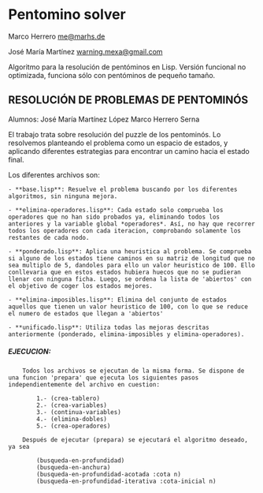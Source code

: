 # Pentomino solver

Marco Herrero <me@marhs.de>

José María Martínez <warning.mexa@gmail.com>

Algoritmo para la resolución de pentóminos en Lisp. 
Versión funcional no optimizada, funciona sólo con pentóminos de pequeño tamaño.

## RESOLUCIÓN DE PROBLEMAS DE PENTOMINÓS

 Alumnos:
 	José María Martínez López
 	Marco Herrero Serna


 El trabajo trata sobre resolución del puzzle de los pentominós. Lo resolvemos planteando el problema como un espacio de estados, y aplicando diferentes estrategias para encontrar un camino hacia el estado final. 

 Los diferentes archivos son:

 	- **base.lisp**: Resuelve el problema buscando por los diferentes algoritmos, sin ninguna mejora.
 	
 	- **elimina-operadores.lisp**: Cada estado solo comprueba los operadores que no han sido probados ya, eliminando todos los anteriores y la variable global *operadores*. Así, no hay que recorrer todos los operadores con cada iteracion, comprobando solamente los restantes de cada nodo.
 	
 	- **ponderado.lisp**: Aplica una heuristica al problema. Se comprueba si alguno de los estados tiene caminos en su matriz de longitud que no sea multiplo de 5, dandoles para ello un valor heuristico de 100. Ello conllevaria que en estos estados hubiera huecos que no se pudieran llenar con ninguna ficha. Luego, se ordena la lista de 'abiertos' con el objetivo de coger los estados mejores. 
 	
 	- **elimina-imposibles.lisp**: Elimina del conjunto de estados aquellos que tienen un valor heuristico de 100, con lo que se reduce el numero de estados que llegan a 'abiertos'
 	
 	- **unificado.lisp**: Utiliza todas las mejoras descritas anteriormente (ponderado, elimina-imposibles y elimina-operadores).


##### EJECUCION:

 		Todos los archivos se ejecutan de la misma forma. Se dispone de una funcion 'prepara' que ejecuta los siguientes pasos independientemente del archivo en cuestion:

 			1.- (crea-tablero)
 			2.- (crea-variables)
 			3.- (continua-variables)
 			4.- (elimina-dobles)
 			5.- (crea-operadores)

 		Después de ejecutar (prepara) se ejecutará el algoritmo deseado, ya sea

 			(busqueda-en-profundidad)
 			(busqueda-en-anchura)
 			(busqueda-en-profundidad-acotada :cota n)
 			(busqueda-en-profundidad-iterativa :cota-inicial n)
